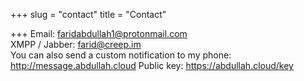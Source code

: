 +++
slug = "contact"
title = "Contact"

+++
Email: faridabdullah1@protonmail.com  
XMPP / Jabber: farid@creep.im  
You can also send a custom notification to my phone: http://message.abdullah.cloud
Public key: https://abdullah.cloud/key

